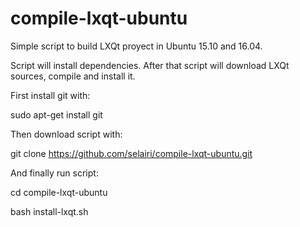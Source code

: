 # compile-lxqt-ubuntu
Simple script to build LXQt proyect in Ubuntu 15.10 and 16.04.

Script will install dependencies. After that script will download LXQt sources, compile and install it.

First install git with:

sudo apt-get install git

Then download script with:

git clone https://github.com/selairi/compile-lxqt-ubuntu.git

And finally run script:

cd compile-lxqt-ubuntu

bash install-lxqt.sh


